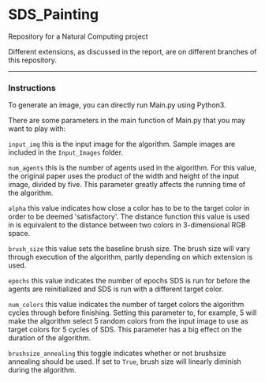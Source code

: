 # SDS_Painting

Repository for a Natural Computing project

Different extensions, as discussed in the report, are on different branches of this repository.

___

### Instructions

To generate an image, you can directly run Main.py using Python3.

There are some parameters in the main function of Main.py that you may want to play with:

`input_img` this is the input image for the algorithm. Sample images are included in the `Input_Images` folder.

`num_agents` this is the number of agents used in the algorithm. For this value, the original paper uses the product of the width and height of the input image, divided by five. This parameter greatly affects the running time of the algorithm.

`alpha` this value indicates how close a color has to be to the target color in order to be deemed 'satisfactory'. The distance function this value is used in is equivalent to the distance between two colors in 3-dimensional RGB space.

`brush_size` this value sets the baseline brush size. The brush size will vary through execution of the algorithm, partly depending on which extension is used.

`epochs` this value indicates the number of epochs SDS is run for before the agents are reinitialized and SDS is run with a different target color.

`num_colors` this value indicates the number of target colors the algorithm cycles through before finishing. Setting this parameter to, for example, 5 will make the algorithm select 5 random colors from the input image to use as target colors for 5 cycles of SDS. This parameter has a big effect on the duration of the algorithm.

`brushsize_annealing` this toggle indicates whether or not brushsize annealing should be used. If set to `True`, brush size will linearly diminish during the algorithm.


